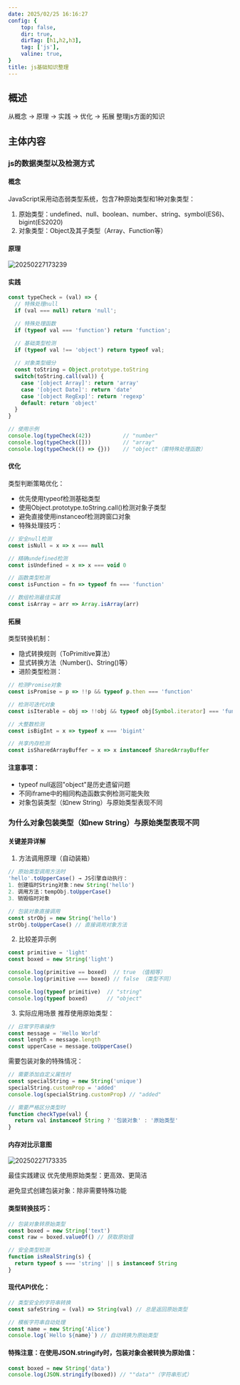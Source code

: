 ```yaml
---
date: 2025/02/25 16:16:27 
config: {
    top: false,
    dir: true,
    dirTag: [h1,h2,h3],
    tag: ['js'],
    valine: true,
}
title: js基础知识整理
---
```


## 概述
从概念 -> 原理 -> 实践 -> 优化 -> 拓展 整理js方面的知识

## 主体内容

### js的数据类型以及检测方式

#### 概念
JavaScript采用动态弱类型系统，包含7种原始类型和1种对象类型：
1. 原始类型：undefined、null、boolean、number、string、symbol(ES6)、bigint(ES2020)
2. 对象类型：Object及其子类型（Array、Function等）

#### 原理
![20250227173239](https://cdn.jsdelivr.net/gh/linyonglu/cloudImg/blogs/picture/20250227173239.png)

#### 实践

``` javascript
const typeCheck = (val) => {
  // 特殊处理null
  if (val === null) return 'null';

  // 特殊处理函数
  if (typeof val === 'function') return 'function';

  // 基础类型检测
  if (typeof val !== 'object') return typeof val;
  
  // 对象类型细分
  const toString = Object.prototype.toString
  switch(toString.call(val)) {
    case '[object Array]': return 'array'
    case '[object Date]': return 'date'
    case '[object RegExp]': return 'regexp'
    default: return 'object'
  }
}

// 使用示例
console.log(typeCheck(42))          // "number"
console.log(typeCheck([]))          // "array"
console.log(typeCheck(() => {}))    // "object"（需特殊处理函数）
```

#### 优化
​类型判断策略优化：

- 优先使用typeof检测基础类型
- 使用Object.prototype.toString.call()检测对象子类型
- 避免直接使用instanceof检测跨窗口对象
- ​特殊处理技巧：

``` javascript
// 安全null检测
const isNull = x => x === null

// 精确undefined检测
const isUndefined = x => x === void 0

// 函数类型检测
const isFunction = fn => typeof fn === 'function'

// 数组检测最佳实践
const isArray = arr => Array.isArray(arr)
```

#### 拓展
​类型转换机制：

- 隐式转换规则（ToPrimitive算法）
- 显式转换方法（Number()、String()等）
- ​进阶类型检测：

``` javascript
// 检测Promise对象
const isPromise = p => !!p && typeof p.then === 'function'

// 检测可迭代对象
const isIterable = obj => !!obj && typeof obj[Symbol.iterator] === 'function'

// 大整数检测
const isBigInt = x => typeof x === 'bigint'

// 共享内存检测
const isSharedArrayBuffer = x => x instanceof SharedArrayBuffer
```

#### 注意事项：
- typeof null返回"object"是历史遗留问题
- 不同iframe中的相同构造函数实例检测可能失败
- 对象包装类型（如new String）与原始类型表现不同



### 为什么对象包装类型（如new String）与原始类型表现不同

#### 关键差异详解
1. 方法调用原理（自动装箱）
```javascript
// 原始类型调用方法时
'hello'.toUpperCase() → JS引擎自动执行：
1. 创建临时String对象：new String('hello')
2. 调用方法：tempObj.toUpperCase()
3. 销毁临时对象

// 包装对象直接调用
const strObj = new String('hello')
strObj.toUpperCase() // 直接调用对象方法
```

2. 比较差异示例
``` javascript
const primitive = 'light'
const boxed = new String('light')

console.log(primitive == boxed)  // true （值相等）
console.log(primitive === boxed) // false （类型不同）

console.log(typeof primitive)  // "string"
console.log(typeof boxed)      // "object"
```

3. 实际应用场景
推荐使用原始类型：

``` javascript
// 日常字符串操作
const message = 'Hello World'
const length = message.length
const upperCase = message.toUpperCase()
```

需要包装对象的特殊情况：

``` javascript
// 需要添加自定义属性时
const specialString = new String('unique')
specialString.customProp = 'added'
console.log(specialString.customProp) // "added"

// 需要严格区分类型时
function checkType(val) {
  return val instanceof String ? '包装对象' : '原始类型'
}
```

#### 内存对比示意图
![20250227173335](https://cdn.jsdelivr.net/gh/linyonglu/cloudImg/blogs/picture/20250227173335.png)

最佳实践建议
​优先使用原始类型：更高效、更简洁

​避免显式创建包装对象：除非需要特殊功能

#### ​类型转换技巧：

``` javascript
// 包装对象转原始类型
const boxed = new String('text')
const raw = boxed.valueOf() // 获取原始值

// 安全类型检测
function isRealString(s) {
  return typeof s === 'string' || s instanceof String
}
```

#### ​现代API优化：

``` javascript
// 类型安全的字符串转换
const safeString = (val) => String(val) // 总是返回原始类型

// 模板字符串自动处理
const name = new String('Alice')
console.log(`Hello ${name}`) // 自动转换为原始类型
```

#### 特殊注意：在使用JSON.stringify时，包装对象会被转换为原始值：

``` javascript
const boxed = new String('data')
console.log(JSON.stringify(boxed)) // ""data""（字符串形式）
```
